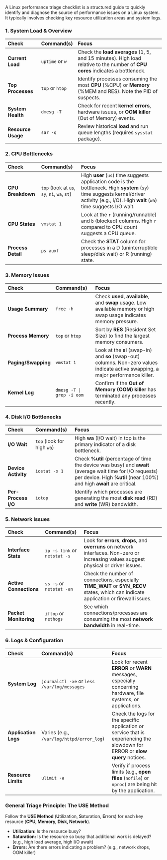A Linux performance triage checklist is a structured guide to quickly identify and diagnose the source of performance issues on a Linux system. It typically involves checking key resource utilization areas and system logs.
### 1. System Load & Overview
| Check | Command(s) | Focus |
| :--- | :--- | :--- |
| **Current Load** | `uptime` or `w` | Check the **load averages** (1, 5, and 15 minutes). High load relative to the number of **CPU cores** indicates a bottleneck. |
| **Top Processes** | `top` or `htop` | Identify processes consuming the most **CPU** ($\% \text{CPU}$) or **Memory** ($\% \text{MEM}$ and $\text{RES}$). Note the $\text{PID}$ of suspects. |
| **System Health** | `dmesg -T` | Check for recent **kernel errors**, hardware issues, or **OOM killer** (Out of Memory) events. |
| **Resource Usage** | `sar -q` | Review historical **load** and run queue lengths (requires `sysstat` package). |

### 2. CPU Bottlenecks
| Check | Command(s) | Focus |
| :--- | :--- | :--- |
| **CPU Breakdown** | `top` (look at `us`, `sy`, `ni`, `wa`, `st`) | High **user** (`us`) time suggests application code is the bottleneck. High **system** (`sy`) time suggests kernel/driver activity (e.g., I/O). High **wait** (`wa`) time suggests I/O wait. |
| **CPU States** | `vmstat 1` | Look at the `r` (running/runnable) and `b` (blocked) columns. High `r` compared to CPU count suggests a CPU queue. |
| **Process Detail** | `ps auxf` | Check the **STAT** column for processes in a $\text{D}$ (uninterruptible sleep/disk wait) or $\text{R}$ (running) state. |

### 3. Memory Issues
| Check | Command(s) | Focus |
| :--- | :--- | :--- |
| **Usage Summary** | `free -h` | Check **used**, **available**, and **swap** usage. Low available memory or high swap usage indicates memory pressure. |
| **Process Memory** | `top` or `htop` | Sort by **RES** (Resident Set Size) to find the largest memory consumers. |
| **Paging/Swapping** | `vmstat 1` | Look at the **si** (swap-in) and **so** (swap-out) columns. Non-zero values indicate active swapping, a major performance killer. |
| **Kernel Log** | `dmesg -T \| grep -i oom` | Confirm if the **Out of Memory (OOM) killer** has terminated any processes recently. |

### 4. Disk I/O Bottlenecks
| Check | Command(s) | Focus |
| :--- | :--- | :--- |
| **I/O Wait** | `top` (look for high `wa`) | High **wa** ($\text{I/O}$ wait) in top is the primary indicator of a disk bottleneck. |
| **Device Activity** | `iostat -x 1` | Check **%util** (percentage of time the device was busy) and **await** (average wait time for $\text{I/O}$ requests) per device. High **%util** (near 100%) and high **await** are critical. |
| **Per-Process I/O** | `iotop` | Identify which processes are generating the most **disk read** ($\text{RD}$) and **write** ($\text{WR}$) bandwidth. |

### 5. Network Issues
| Check | Command(s) | Focus |
| :--- | :--- | :--- |
| **Interface Stats** | `ip -s link` or `netstat -s` | Look for **errors**, **drops**, and **overruns** on network interfaces. Non-zero or increasing values suggest physical or driver issues. |
| **Active Connections** | `ss -s` or `netstat -an` | Check the number of connections, especially **TIME_WAIT** or **SYN_RECV** states, which can indicate application or firewall issues. |
| **Packet Monitoring** | `iftop` or `nethogs` | See which connections/processes are consuming the most **network bandwidth** in real-time. |

### 6. Logs & Configuration
| Check | Command(s) | Focus |
| :--- | :--- | :--- |
| **System Log** | `journalctl -xe` or `less /var/log/messages` | Look for recent **ERROR** or **WARN** messages, especially concerning hardware, file systems, or applications. |
| **Application Logs** | Varies (e.g., `/var/log/httpd/error_log`) | Check the logs for the specific application or service that is experiencing the slowdown for $\text{ERROR}$ or **slow query** notices. |
| **Resource Limits** | `ulimit -a` | Verify if process limits (e.g., **open files** (`nofile`) or `nproc`) are being hit by the application. |

### General Triage Principle: The USE Method

Follow the **USE Method** (**U**tilization, **S**aturation, **E**rrors) for each key resource (**CPU, Memory, Disk, Network**).

* **Utilization:** Is the resource busy?
* **Saturation:** Is the resource so busy that additional work is delayed? (e.g., high load average, high I/O await)
* **Errors:** Are there errors indicating a problem? (e.g., network drops, OOM killer)
